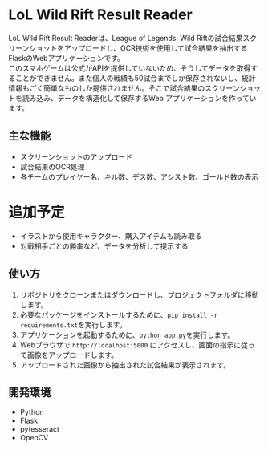 # LoL Wild Rift Result Reader

LoL Wild Rift Result Readerは、League of Legends: Wild Riftの試合結果スクリーンショットをアップロードし、OCR技術を使用して試合結果を抽出するFlaskのWebアプリケーションです。\
このスマホゲームは公式がAPIを提供していないため、そうしてデータを取得することができません。また個人の戦績も50試合までしか保存されないし、統計情報もごく簡単なものしか提供されません。そこで試合結果のスクリーンショットを読み込み、データを構造化して保存するWeb アプリケーションを作っています。

## 主な機能

- スクリーンショットのアップロード
- 試合結果のOCR処理
- 各チームのプレイヤー名、キル数、デス数、アシスト数、ゴールド数の表示

# 追加予定

- イラストから使用キャラクター、購入アイテムも読み取る
- 対戦相手ごとの勝率など、データを分析して提示する

## 使い方

1. リポジトリをクローンまたはダウンロードし、プロジェクトフォルダに移動します。
2. 必要なパッケージをインストールするために、`pip install -r requirements.txt`を実行します。
3. アプリケーションを起動するために、`python app.py`を実行します。
4. Webブラウザで `http://localhost:5000` にアクセスし、画面の指示に従って画像をアップロードします。
5. アップロードされた画像から抽出された試合結果が表示されます。

## 開発環境

- Python 
- Flask 
- pytesseract 
- OpenCV 



